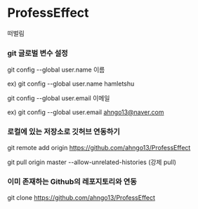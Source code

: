 # ProfessEffect
떠벌림

### git 글로벌 변수 설정

git config --global user.name 이름

ex)
git config --global user.name hamletshu

git config --global user.email 이메일

ex)
git config --global user.email ahngo13@naver.com

### 로컬에 있는 저장소로 깃허브 연동하기

git remote add origin https://github.com/ahngo13/ProfessEffect

git pull origin master --allow-unrelated-histories (강제 pull)

### 이미 존재하는 Github의 레포지토리와 연동

git clone https://github.com/ahngo13/ProfessEffect
